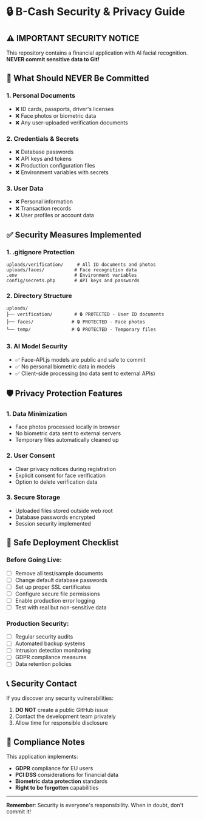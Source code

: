 # 🔒 B-Cash Security & Privacy Guide

## ⚠️ IMPORTANT SECURITY NOTICE

This repository contains a financial application with AI facial recognition. **NEVER commit sensitive data to Git!**

## 🚫 What Should NEVER Be Committed

### 1. Personal Documents
- ❌ ID cards, passports, driver's licenses
- ❌ Face photos or biometric data
- ❌ Any user-uploaded verification documents

### 2. Credentials & Secrets
- ❌ Database passwords
- ❌ API keys and tokens
- ❌ Production configuration files
- ❌ Environment variables with secrets

### 3. User Data
- ❌ Personal information
- ❌ Transaction records
- ❌ User profiles or account data

## ✅ Security Measures Implemented

### 1. .gitignore Protection
```
uploads/verification/     # All ID documents and photos
uploads/faces/           # Face recognition data
.env                     # Environment variables
config/secrets.php       # API keys and passwords
```

### 2. Directory Structure
```
uploads/
├── verification/        # 🔒 PROTECTED - User ID documents
├── faces/              # 🔒 PROTECTED - Face photos
└── temp/               # 🔒 PROTECTED - Temporary files
```

### 3. AI Model Security
- ✅ Face-API.js models are public and safe to commit
- ✅ No personal biometric data in models
- ✅ Client-side processing (no data sent to external APIs)

## 🛡️ Privacy Protection Features

### 1. Data Minimization
- Face photos processed locally in browser
- No biometric data sent to external servers
- Temporary files automatically cleaned up

### 2. User Consent
- Clear privacy notices during registration
- Explicit consent for face verification
- Option to delete verification data

### 3. Secure Storage
- Uploaded files stored outside web root
- Database passwords encrypted
- Session security implemented

## 🚀 Safe Deployment Checklist

### Before Going Live:
- [ ] Remove all test/sample documents
- [ ] Change default database passwords
- [ ] Set up proper SSL certificates
- [ ] Configure secure file permissions
- [ ] Enable production error logging
- [ ] Test with real but non-sensitive data

### Production Security:
- [ ] Regular security audits
- [ ] Automated backup systems
- [ ] Intrusion detection monitoring
- [ ] GDPR compliance measures
- [ ] Data retention policies

## 📞 Security Contact

If you discover any security vulnerabilities:
1. **DO NOT** create a public GitHub issue
2. Contact the development team privately
3. Allow time for responsible disclosure

## 🔐 Compliance Notes

This application implements:
- **GDPR** compliance for EU users
- **PCI DSS** considerations for financial data
- **Biometric data protection** standards
- **Right to be forgotten** capabilities

---

**Remember**: Security is everyone's responsibility. When in doubt, don't commit it!